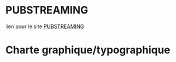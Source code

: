# PUBSTREAMING

lien pour le site [PUBSTREAMING](https://theocou.github.io/PUBSTREAMING-main/index.html)

# Charte graphique/typographique
